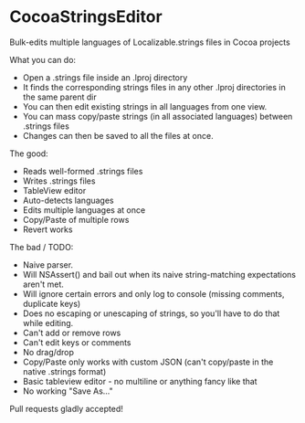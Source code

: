 CocoaStringsEditor
==================

Bulk-edits multiple languages of Localizable.strings files in Cocoa projects

What you can do:
* Open a .strings file inside an .lproj directory
* It finds the corresponding strings files in any other .lproj directories in the same parent dir
* You can then edit existing strings in all languages from one view.
* You can mass copy/paste strings (in all associated languages) between .strings files
* Changes can then be saved to all the files at once.

The good:
* Reads well-formed .strings files
* Writes .strings files
* TableView editor
* Auto-detects languages
* Edits multiple languages at once
* Copy/Paste of multiple rows
* Revert works

The bad / TODO:
* Naive parser.
 * Will NSAssert() and bail out when its naive string-matching expectations aren't met.
 * Will ignore certain errors and only log to console (missing comments, duplicate keys)
* Does no escaping or unescaping of strings, so you'll have to do that while editing.
* Can't add or remove rows
* Can't edit keys or comments
* No drag/drop
* Copy/Paste only works with custom JSON (can't copy/paste in the native .strings format)
* Basic tableview editor - no multiline or anything fancy like that
* No working "Save As..."

Pull requests gladly accepted!